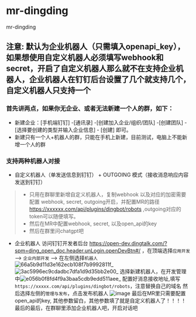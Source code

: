 # mr-dingding
mr-dingding
## 注意: 默认为企业机器人（只需填入openapi_key），如果想使用自定义机器人必须填写webhook和secret，开启了自定义机器人那么就不在支持企业机器人，企业机器人在钉钉后台设置了几个就支持几个，自定义机器人只支持一个
### 首先讲两点，如果你无企业、或者无法新建一个人的群，如下：
* 新建企业：[手机端钉钉] -[通讯录] -[创建加入企业/组织/团队] -[创建团队] -[选择要创建的类型并输入企业信息] - [创建] 即可。
* 新建只有一个人+机器人的群，只能在手机上新建，目前测试，电脑上不能新增一个人的群
### 支持两种机器人对接
* 自定义机器人（单发送信息到钉钉） + OUTGOING 模式（接收消息响应内容发送到钉钉） 
> * 只用在群聊里新增自定义机器人，复制webhook 以及对应的加密需要配置 webhook, secret, outgoing开启，并配置MR的路径 https://xxxxxx.com/api/plugins/dingbot/robots ,outgoing对应的token可以随便填写。
> * 然后在MR中配置webhook, secret, 以及open_api的key
> * 然后在群里问chatgpt吧
* 企业机器人
  访问钉钉开发者后台 https://open-dev.dingtalk.com/?spm=ding_open_doc.header.unLogin.openDevBtn#/ ，在顶端选择`应用开发` ——> `企业内部开发` ——> 在左侧选择`机器人`
  ![66a5b9d11d3e162ecb108f7b9992811f_](https://user-images.githubusercontent.com/15227063/218070006-62fd5cb4-5709-4c91-ac22-166bd0063d37.png)
  ![3ac5996ec9cdadbc7dfa1d9d35bb2e00_](https://user-images.githubusercontent.com/15227063/218070064-43f18caa-2d5f-4556-8d0b-1988cce93b99.png)
  选择新建机器人，在开发管理中![e056b0f8fd4f9a3baa5cdb9edd511aee_](https://user-images.githubusercontent.com/15227063/218070378-c1ba18be-3d82-4d33-a327-3d0383339d4e.png)
  配置好消息接收地址,填写`https://xxxxx.com/api/plugins/dingbot/robots`，注意替换自己的域名
  然后选择左侧的`管理与发布`，点击发布机器人
  ![image](https://user-images.githubusercontent.com/15227063/218070841-ded69522-0fb7-413b-9985-25a094964662.png)
  最后在MR里只需要配置open_api的key, 其他参数留白，其他参数填了就是自定义机器人了！！！！
  最后的最后，在群聊里添加企业机器人吧，开启对话吧
